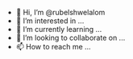 - 👋 Hi, I’m @rubelshwelalom
- 👀 I’m interested in ...
- 🌱 I’m currently learning ...
- 💞️ I’m looking to collaborate on ...
- 📫 How to reach me ...

<!---
rubelshwelalom/rubelshwelalom is a ✨ special ✨ repository because its `README.md` (this file) appears on your GitHub profile.
You can click the Preview link to take a look at your changes.
--->
